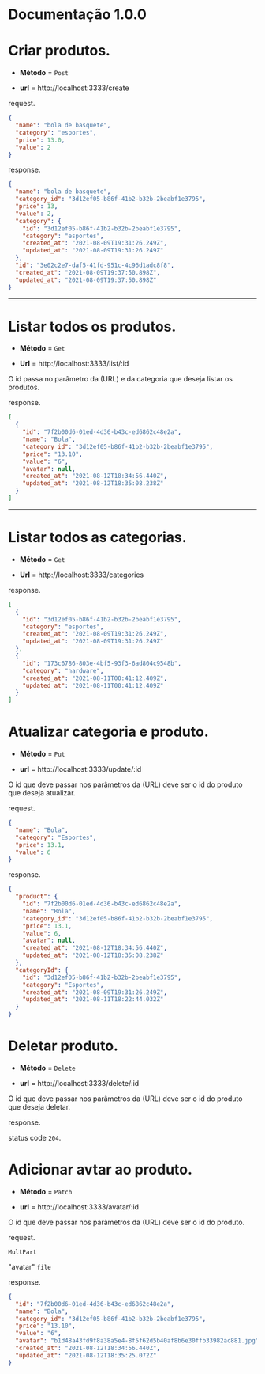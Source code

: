 # Documentação 1.0.0

# Criar produtos.

- **Método** = `Post`

- **url** = http://localhost:3333/create

request.

```json
{
  "name": "bola de basquete",
  "category": "esportes",
  "price": 13.0,
  "value": 2
}
```

response.

```json
{
  "name": "bola de basquete",
  "category_id": "3d12ef05-b86f-41b2-b32b-2beabf1e3795",
  "price": 13,
  "value": 2,
  "category": {
    "id": "3d12ef05-b86f-41b2-b32b-2beabf1e3795",
    "category": "esportes",
    "created_at": "2021-08-09T19:31:26.249Z",
    "updated_at": "2021-08-09T19:31:26.249Z"
  },
  "id": "3e02c2e7-daf5-41fd-951c-4c96d1adc8f8",
  "created_at": "2021-08-09T19:37:50.898Z",
  "updated_at": "2021-08-09T19:37:50.898Z"
}
```

---

# Listar todos os produtos.

- **Método** = `Get`

- **Url** = http://localhost:3333/list/:id

O id passa no parâmetro da (URL) e da categoria que deseja listar os produtos.

response.

```json
[
  {
    "id": "7f2b00d6-01ed-4d36-b43c-ed6862c48e2a",
    "name": "Bola",
    "category_id": "3d12ef05-b86f-41b2-b32b-2beabf1e3795",
    "price": "13.10",
    "value": "6",
    "avatar": null,
    "created_at": "2021-08-12T18:34:56.440Z",
    "updated_at": "2021-08-12T18:35:08.238Z"
  }
]
```

---

# Listar todos as categorias.

- **Método** = `Get`

- **Url** = http://localhost:3333/categories

response.

```json
[
  {
    "id": "3d12ef05-b86f-41b2-b32b-2beabf1e3795",
    "category": "esportes",
    "created_at": "2021-08-09T19:31:26.249Z",
    "updated_at": "2021-08-09T19:31:26.249Z"
  },
  {
    "id": "173c6786-803e-4bf5-93f3-6ad804c9548b",
    "category": "hardware",
    "created_at": "2021-08-11T00:41:12.409Z",
    "updated_at": "2021-08-11T00:41:12.409Z"
  }
]
```

# Atualizar categoria e produto.

- **Método** = `Put`

- **url** = http://localhost:3333/update/:id

O id que deve passar nos parâmetros da (URL) deve ser o id do produto que deseja atualizar.

request.

```json
{
  "name": "Bola",
  "category": "Esportes",
  "price": 13.1,
  "value": 6
}
```

response.

```json
{
  "product": {
    "id": "7f2b00d6-01ed-4d36-b43c-ed6862c48e2a",
    "name": "Bola",
    "category_id": "3d12ef05-b86f-41b2-b32b-2beabf1e3795",
    "price": 13.1,
    "value": 6,
    "avatar": null,
    "created_at": "2021-08-12T18:34:56.440Z",
    "updated_at": "2021-08-12T18:35:08.238Z"
  },
  "categoryId": {
    "id": "3d12ef05-b86f-41b2-b32b-2beabf1e3795",
    "category": "Esportes",
    "created_at": "2021-08-09T19:31:26.249Z",
    "updated_at": "2021-08-11T18:22:44.032Z"
  }
}
```

# Deletar produto.

- **Método** = `Delete`

- **url** = http://localhost:3333/delete/:id

O id que deve passar nos parâmetros da (URL) deve ser o id do produto que deseja deletar.

response.

status code `204`.

# Adicionar avtar ao produto.

- **Método** = `Patch`

- **url** = http://localhost:3333/avatar/:id

O id que deve passar nos parâmetros da (URL) deve ser o id do produto.

request.

`MultPart`

"avatar" `file`

response.

```json
{
  "id": "7f2b00d6-01ed-4d36-b43c-ed6862c48e2a",
  "name": "Bola",
  "category_id": "3d12ef05-b86f-41b2-b32b-2beabf1e3795",
  "price": "13.10",
  "value": "6",
  "avatar": "b1d48a43fd9f8a38a5e4-8f5f62d5b40af8b6e30ffb33982ac881.jpg",
  "created_at": "2021-08-12T18:34:56.440Z",
  "updated_at": "2021-08-12T18:35:25.072Z"
}
```
